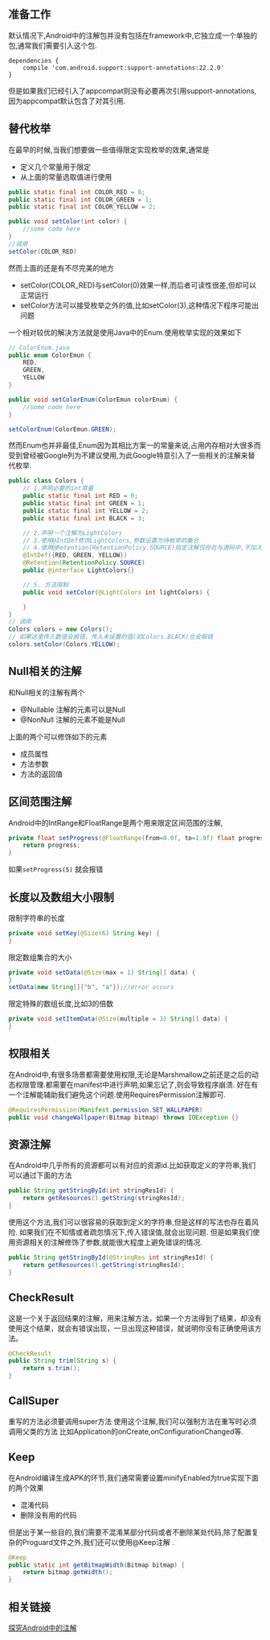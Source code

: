 ## 准备工作
默认情况下,Android中的注解包并没有包括在framework中,它独立成一个单独的包,通常我们需要引入这个包.
```
dependencies {
    compile 'com.android.support:support-annotations:22.2.0'
}
```
但是如果我们已经引入了appcompat则没有必要再次引用support-annotations,因为appcompat默认包含了对其引用.

## 替代枚举
在最早的时候,当我们想要做一些值得限定实现枚举的效果,通常是

* 定义几个常量用于限定
* 从上面的常量选取值进行使用

```java
public static final int COLOR_RED = 0;
public static final int COLOR_GREEN = 1;
public static final int COLOR_YELLOW = 2;

public void setColor(int color) {
    //some code here
}
//调用
setColor(COLOR_RED)
```
然而上面的还是有不尽完美的地方

* setColor(COLOR_RED)与setColor(0)效果一样,而后者可读性很差,但却可以正常运行
* setColor方法可以接受枚举之外的值,比如setColor(3),这种情况下程序可能出问题

一个相对较优的解决方法就是使用Java中的Enum.使用枚举实现的效果如下
```Java
// ColorEnum.java
public enum ColorEmun {
    RED,
    GREEN,
    YELLOW
}

public void setColorEnum(ColorEmun colorEnum) {
    //some code here
}

setColorEnum(ColorEmun.GREEN);
```
然而Enum也并非最佳,Enum因为其相比方案一的常量来说,占用内存相对大很多而受到曾经被Google列为不建议使用,为此Google特意引入了一些相关的注解来替代枚举.
```java
public class Colors {
    // 1.声明必要的int常量
    public static final int RED = 0;
    public static final int GREEN = 1;
    public static final int YELLOW = 2;
    public static final int BLACK = 3;

    // 2.声明一个注解为LightColors
    // 3.使用@IntDef修饰LightColors,参数设置为待枚举的集合
    // 4.使用@Retention(RetentionPolicy.SOURCE)指定注解仅存在与源码中,不加入到class文件中
    @IntDef({RED, GREEN, YELLOW})
    @Retention(RetentionPolicy.SOURCE)
    public @interface LightColors{}

    // 5. 方法限制
    public void setColor(@LightColors int lightColors) {

    }
}
// 调用
Colors colors = new Colors();
// 如果这里传入数值会报错，传入未设置的值(如Colors.BLACK)也会报错
colors.setColor(Colors.YELLOW);
```

## Null相关的注解
和Null相关的注解有两个

* @Nullable 注解的元素可以是Null
* @NonNull 注解的元素不能是Null

上面的两个可以修饰如下的元素
* 成员属性
* 方法参数
* 方法的返回值

## 区间范围注解
Android中的IntRange和FloatRange是两个用来限定区间范围的注解,
```java
private float setProgress(@FloatRange(from=0.0f, to=1.0f) float progress) {
    return progress;
}
```
如果`setProgress(5)` 就会报错

## 长度以及数组大小限制
限制字符串的长度
```java
private void setKey(@Size(6) String key) {
}
```
限定数组集合的大小
```java
private void setData(@Size(max = 1) String[] data) {
}
setData(new String[]{"b", "a"});//error occurs
```
限定特殊的数组长度,比如3的倍数
```java
private void setItemData(@Size(multiple = 3) String[] data) {
}
```

## 权限相关
在Android中,有很多场景都需要使用权限,无论是Marshmallow之前还是之后的动态权限管理.都需要在manifest中进行声明,如果忘记了,则会导致程序崩溃. 好在有一个注解能辅助我们避免这个问题.使用RequiresPermission注解即可.
```java
@RequiresPermission(Manifest.permission.SET_WALLPAPER)
public void changeWallpaper(Bitmap bitmap) throws IOException {}
```

## 资源注解
在Android中几乎所有的资源都可以有对应的资源id.比如获取定义的字符串,我们可以通过下面的方法
```java
public String getStringById(int stringResId) {
    return getResources().getString(stringResId);
}
```
使用这个方法,我们可以很容易的获取到定义的字符串,但是这样的写法也存在着风险.
如果我们在不知情或者疏忽情况下,传入错误值,就会出现问题. 但是如果我们使用资源相关的注解修饰了参数,就能很大程度上避免错误的情况.
```java
public String getStringById(@StringRes int stringResId) {
    return getResources().getString(stringResId);
}
```

## CheckResult
这是一个关于返回结果的注解，用来注解方法，如果一个方法得到了结果，却没有使用这个结果，就会有错误出现，一旦出现这种错误，就说明你没有正确使用该方法。
```java
@CheckResult
public String trim(String s) {
    return s.trim();
}
```

## CallSuper
重写的方法必须要调用super方法
使用这个注解,我们可以强制方法在重写时必须调用父类的方法 比如Application的onCreate,onConfigurationChanged等.

## Keep
在Android编译生成APK的环节,我们通常需要设置minifyEnabled为true实现下面的两个效果

* 混淆代码
* 删除没有用的代码

但是出于某一些目的,我们需要不混淆某部分代码或者不删除某处代码,除了配置复杂的Proguard文件之外,我们还可以使用@Keep注解 .
```java
@Keep
public static int getBitmapWidth(Bitmap bitmap) {
    return bitmap.getWidth();
}
```

## 相关链接

[探究Android中的注解](http://droidyue.com/blog/2016/08/14/android-annnotation/)
